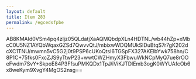 ```yaml
---
layout: default
title: Item 283
permalink: /egcedsfpbe
---
```


AB8KMAId0VSm4pq4zljz05QLdatjXaAQMQbdpXLn4HDTNL/wb44hZp+xMbcC0U5NZ1AYQbWqaxGZSd7QwvvQtJ/mbixwWDQMUkSIDuBtqS7r7gK202dcXC1TNU/mwmn5vC5G2j0t9PSP6cUKoQtsI6TGSpFX327AKElbYwk758hn/C8P1C+75fks0FxcZJS9yTtwP23+wwtCWZHmyX3FbwuWkNCpMyQ7ue8rOOeFwdm7SvY+SkpoE84P3FfsuPMKQDx1TpJ/iViKJTDlEmb3ogK0WYUAfcOb6x8weKym9XvgY4MgOS2nsg==
